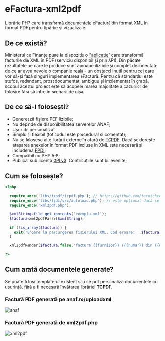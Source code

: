 # eFactura-xml2pdf
Librărie PHP care transformă documentele eFactură din format XML în format PDF pentru tipărire și vizualizare.
## De ce există?
Ministerul de Finanțe pune la dispoziție o ["aplicație"](https://www.anaf.ro/uploadxml/) care transformă facturile din XML în PDF (serviciu disponibil și prin API). Din păcate rezultatele pe care le produce sunt aproape ilizibile și complet deconectate de ce ar avea nevoie o companie reală - un obstacol inutil pentru cei care vor să-și facă singuri implementarea eFactură. Pentru că standardul este stufos, redundant, prost documentat, ambiguu și implementat în grabă, scopul acestui proiect este să acopere marea majoritate a cazurilor de folosire fără să intre în scenarii de nișă.
## De ce să-l folosești?
* Generează fișiere PDF lizibile;
* Nu depinde de disponibilitatea serverelor ANAF;
* Ușor de personalizat;
* Simplu și flexibil (tot codul este procedural și comentat);
* Nu se folosesc alte librării externe în afară de [TCPDF](https://github.com/tecnickcom/tcpdf). Dacă se dorește atașarea anexelor în format PDF incluse în XML este necesară și includerea [FPDI](https://github.com/Setasign/FPDI);
* Compatibil cu PHP 5-8;
* Publicat sub licența [GPLv3](https://www.gnu.org/licenses/gpl-3.0.en.html). Contribuțiile sunt binevenite;
## Cum se folosește?
```php
<?php

  require_once('libs/tcpdf/tcpdf.php'); // https://github.com/tecnickcom/tcpdf
  require_once('libs/fpdi/src/autoload.php'); // este opțional dacă se dorește includerea anexelor în format PDF (https://github.com/Setasign/FPDI)
  require_once('xml2pdf.php');

  $xmlString=file_get_contents('exemplu.xml');
  $factura=xml2pdfParse($xmlString);

  if (!is_array($factura)) {
    exit('Eroare la parcurgerea fișierului XML. Cod eroare: '.$factura);
  }

  xml2pdfRender($factura,false,'factura {{furnizor}} ({{numar}} din {{data}})');

?>
```
## Cum arată documentele generate?
Se poate folosi template-ul existent sau se pot personaliza documentele cu ușurință, fără a fi necesară învățarea librăriei **TCPDF**.

### Factură PDF generată pe anaf.ro/uploadxml
![anaf](https://github.com/user-attachments/assets/64415533-7cd2-4152-9a45-5559fdaedf3f)

### Factură PDF generată de xml2pdf.php
![xml2pdf](https://github.com/user-attachments/assets/b288b7f7-d3f2-4de6-9e58-8f3bf8c6f014)

